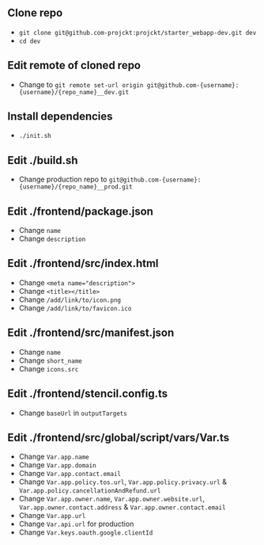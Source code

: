 ## Clone repo

- `git clone git@github.com-projckt:projckt/starter_webapp-dev.git dev`
- `cd dev`

## Edit remote of cloned repo

- Change to `git remote set-url origin git@github.com-{username}:{username}/{repo_name}__dev.git`

## Install dependencies

- `./init.sh`

## Edit ./build.sh

- Change production repo to `git@github.com-{username}:{username}/{repo_name}__prod.git`

## Edit ./frontend/package.json

- Change `name`
- Change `description`

## Edit ./frontend/src/index.html

- Change `<meta name="description">`
- Change `<title></title>`
- Change `/add/link/to/icon.png`
- Change `/add/link/to/favicon.ico`

## Edit ./frontend/src/manifest.json

- Change `name`
- Change `short_name`
- Change `icons.src`

## Edit ./frontend/stencil.config.ts

- Change `baseUrl` in `outputTargets`

## Edit ./frontend/src/global/script/vars/Var.ts

- Change `Var.app.name`
- Change `Var.app.domain`
- Change `Var.app.contact.email`
- Change `Var.app.policy.tos.url`, `Var.app.policy.privacy.url` & `Var.app.policy.cancellationAndRefund.url`
- Change `Var.app.owner.name`, `Var.app.owner.website.url`, `Var.app.owner.contact.address` & `Var.app.owner.contact.email`
- Change `Var.app.url`
- Change `Var.api.url` for production
- Change `Var.keys.oauth.google.clientId`
